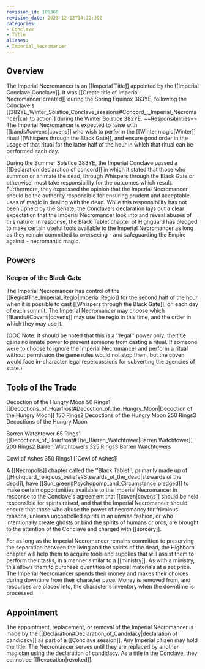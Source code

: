 ```yaml
---
revision_id: 106369
revision_date: 2023-12-12T14:32:39Z
categories:
- Conclave
- Title
aliases:
- Imperial_Necromancer
---
```


## Overview
The Imperial Necromancer is an [[Imperial Title]] appointed by the [[Imperial Conclave|Conclave]]. It was [[Create title of Imperial Necromancer|created]] during the Spring Equinox 383YE, following the Conclave's [[382YE_Winter_Solstice_Conclave_sessions#Concord_:_Imperial_Necromancer|call to action]] during the Winter Solstice 382YE.
==Responsibilities== 
The Imperial Necromancer is expected to liaise with [[bands#covens|covens]] who wish to perform the [[Winter magic|Winter]] ritual [[Whispers through the Black Gate]], and ensure good order in the usage of that ritual for the latter half of the hour in which that ritual can be performed each day.

During the Summer Solstice 383YE, the Imperial Conclave passed a [[Declaration|declaration of concord]] in which it stated that those who summon or animate the dead, through Whispers through the Black Gate or otherwise, must take responsibility for the outcomes which result. Furthermore, they expressed the opinion that the Imperial Necromancer should be the authority responsible for ensuring prudent and acceptable uses of magic in dealing with the dead. While this responsibility has not been upheld by the Senate, the Conclave's declaration lays out a clear expectation that the Imperial Necromancer look into and reveal abuses of this nature. In response, the Black Tablet chapter of Highguard has pledged to make certain useful tools available to the Imperial Necromancer as long as they remain committed to overseeing - and safeguarding the Empire against - necromantic magic.

## Powers
### Keeper of the Black Gate
The Imperial Necromancer has control of the [[Regio#The_Imperial_Regio|Imperial Regio]] for the second half of the hour when it is possible to cast [[Whispers through the Black Gate]], on each day of each summit. The Imperial Necromancer may choose which [[Bands#Covens|covens]] may use the regio in this time, and the order in which they may use it.

(OOC Note: It should be noted that this is a ''legal'' power only; the title gains no innate power to prevent someone from casting a ritual. If someone were to choose to ignore the Imperial Necromancer and perform a ritual without permission the game rules would not stop them, but the coven would face in-character legal repercussions for subverting the agencies of state.)

## Tools of the Trade

Decoction of the Hungry Moon
50 Rings1 [[Decoctions_of_Hoarfrost#Decoction_of_the_Hungry_Moon|Decoction of the Hungry Moon]]
150 Rings2 Decoctions of the Hungry Moon
250 Rings3 Decoctions of the Hungry Moon

Barren Watchtower
65 Rings1 [[Decoctions_of_Hoarfrost#The_Barren_Watchtower|Barren Watchtower]]
200 Rings2 Barren Watchtowers
325 Rings3 Barren Watchtowers

Cowl of Ashes
350 Rings1 [[Cowl of Ashes]]


A [[Necropolis]] chapter called the ''Black Tablet'', primarily made up of [[Highguard_religious_beliefs#Stewards_of_the_dead|stewards of the dead]], have [[Sun_green#Psychopomp_and_Circumstance|pledged]] to make certain opportunities available to the Imperial Necromancer in response to the Conclave's agreement that [[coven|covens]] should be held responsible for spirits raised, and that the Imperial Necromancer should ensure that those who abuse the power of necromancy for frivolous reasons, unleash uncontrolled spirits in an unwise fashion, or who intentionally create ghosts or bind the spirits of humans or orcs, are brought to the attention of the Conclave and charged with [[sorcery]].

For as long as the Imperial Necromancer remains committed to preserving the separation between the living and the spirits of the dead, the Highborn chapter will help them to acquire tools and supplies that will assist them to perform their tasks, in a manner similar to a [[ministry]]. As with a ministry, this allows them to purchase quantities of special materials at a set price. The Imperial Necromancer spends their money and makes their choices during downtime from their character page. Money is removed from, and resources are placed into, the character's inventory when the downtime is processed.

## Appointment
The appointment, replacement, or removal of the Imperial Necromancer is made by the [[Declaration#Declaration_of_Candidacy|declaration of candidacy]] as part of a [[Conclave session]]. Any Imperial citizen may hold the title. The Necromancer serves until they are replaced by another magician using the declaration of candidacy. As a title in the Conclave, they cannot be [[Revocation|revoked]].


